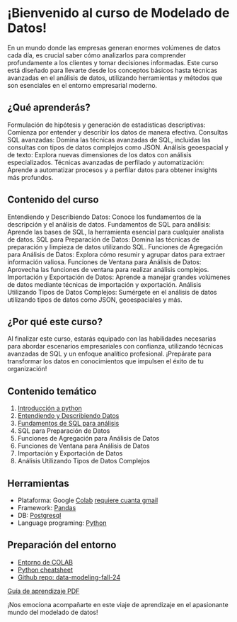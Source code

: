 # ¡Bienvenido al curso de Modelado de Datos!
En un mundo donde las empresas generan enormes volúmenes de datos cada día, es crucial saber cómo analizarlos para comprender profundamente a los clientes y tomar decisiones informadas. Este curso está diseñado para llevarte desde los conceptos básicos hasta técnicas avanzadas en el análisis de datos, utilizando herramientas y métodos que son esenciales en el entorno empresarial moderno.

## ¿Qué aprenderás?
Formulación de hipótesis y generación de estadísticas descriptivas: Comienza por entender y describir los datos de manera efectiva.
Consultas SQL avanzadas: Domina las técnicas avanzadas de SQL, incluidas las consultas con tipos de datos complejos como JSON.
Análisis geoespacial y de texto: Explora nuevas dimensiones de los datos con análisis especializados.
Técnicas avanzadas de perfilado y automatización: Aprende a automatizar procesos y a perfilar datos para obtener insights más profundos.

## Contenido del curso
Entendiendo y Describiendo Datos: Conoce los fundamentos de la descripción y el análisis de datos.
Fundamentos de SQL para análisis: Aprende las bases de SQL, la herramienta esencial para cualquier analista de datos.
SQL para Preparación de Datos: Domina las técnicas de preparación y limpieza de datos utilizando SQL.
Funciones de Agregación para Análisis de Datos: Explora cómo resumir y agrupar datos para extraer información valiosa.
Funciones de Ventana para Análisis de Datos: Aprovecha las funciones de ventana para realizar análisis complejos.
Importación y Exportación de Datos: Aprende a manejar grandes volúmenes de datos mediante técnicas de importación y exportación.
Análisis Utilizando Tipos de Datos Complejos: Sumérgete en el análisis de datos utilizando tipos de datos como JSON, geoespaciales y más.

## ¿Por qué este curso?
Al finalizar este curso, estarás equipado con las habilidades necesarias para abordar escenarios empresariales con confianza, utilizando técnicas avanzadas de SQL y un enfoque analítico profesional. ¡Prepárate para transformar los datos en conocimientos que impulsen el éxito de tu organización!

## Contenido temático
1. [Introducción a python](python_cheatsheet.ipynb)
2. [Entendiendo y Describiendo Datos](01_data_modeling_for_marketing.ipynb)
3. [Fundamentos de SQL para análisis](02_data_modeling_for_marketing.ipynb)
4. SQL para Preparación de Datos
5. Funciones de Agregación para Análisis de Datos
6. Funciones de Ventana para Análisis de Datos
7. Importación y Exportación de Datos
8. Análisis Utilizando Tipos de Datos Complejos

## Herramientas
- Plataforma: Google [Colab](https://colab.research.google.com) [requiere cuanta gmail](gmail.com)
- Framework: [Pandas](https://github.com/pandas-dev/pandas)
- DB: [Postgresql](https://www.postgresql.org/)
- Language programing: [Python](https://www.python.org)

## Preparación del entorno
- [Entorno de COLAB](https://colab.research.google.com)
- [Python cheatsheet](https://quickref.me/python)
- [Github repo: data-modeling-fall-24](https://github.com/limspiga/data-modeling-fall-24)

[Guía de aprendizaje PDF](data_modeling_fall_24.pdf)

¡Nos emociona acompañarte en este viaje de aprendizaje en el apasionante mundo del modelado de datos!
